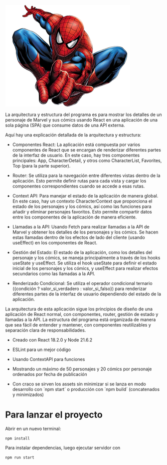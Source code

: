 ![Marvel APP](logo.png)

La arquitectura y estructura del programa es para mostrar los detalles de un personaje de Marvel y sus cómics usando React en una aplicación de una sola página (SPA) que consume datos de una API externa.

Aquí hay una explicación detallada de la arquitectura y estructura:

- Componentes React: La aplicación está compuesta por varios componentes de React que se encargan de renderizar diferentes partes de la interfaz de usuario.
  En este caso, hay tres componentes principales: App, CharacterDetail, y otros como CharacterList, Favorites, Top (para la parte superior).

- Router: Se utiliza para la navegación entre diferentes vistas dentro de la aplicación.
  Esto permite definir rutas para cada vista y cargar los componentes correspondientes cuando se accede a esas rutas.

- Context API: Para manejar el estado de la aplicación de manera global. En este caso, hay un contexto CharacterContext que proporciona el estado de los personajes y los cómics,
  así como las funciones para añadir y eliminar personajes favoritos. Esto permite compartir datos entre los componentes de la aplicación de manera eficiente.

- Llamadas a la API: Usando Fetch para realizar llamadas a la API de Marvel y obtener los detalles de los personajes y los cómics.
  Se hacen estas llamadas dentro de los efectos de lado del cliente (usando useEffect) en los componentes de React.

- Gestión del Estado: El estado de la aplicación, como los detalles del personaje y los cómics, se maneja principalmente a través de los hooks useState y useEffect.
  Se utiliza el hook useState para definir el estado inicial de los personajes y los cómics, y useEffect para realizar efectos secundarios como las llamadas a la API.

- Renderizado Condicional: Se utiliza el operador condicional ternario ({condición ? valor_si_verdadero : valor_si_falso}) para renderizar diferentes partes de la interfaz de usuario dependiendo del estado de la aplicación.

La arquitectura de esta aplicación sigue los principios de diseño de una aplicación de React normal, con componentes, router, gestión de estado y llamadas a la API.
La estructura del programa está organizada de manera que sea fácil de entender y mantener, con componentes reutilizables y separación clara de responsabilidades.

- Creado con React 18.2.0 y Node 21.6.2

- ESLint para un mejor código

- Usando ContextAPI para funciones

- Mostrando un máximo de 50 personajes y 20 cómics por personaje ordenados por fecha de publicación

- Con craco se sirven los assets sin minimizar si se lanza en modo desarrollo con ´npm start´ o producción con ´npm build´ (concatenados y minimizados)

# Para lanzar el proyecto

  Abrir en un nuevo terminal:

  ```
  npm install
  ```

  Para instalar dependencias, luego ejecutar servidor con

  ```
  npm run start 
  ```
